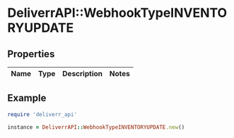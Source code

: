 # DeliverrAPI::WebhookTypeINVENTORYUPDATE

## Properties

| Name | Type | Description | Notes |
| ---- | ---- | ----------- | ----- |

## Example

```ruby
require 'deliverr_api'

instance = DeliverrAPI::WebhookTypeINVENTORYUPDATE.new()
```


